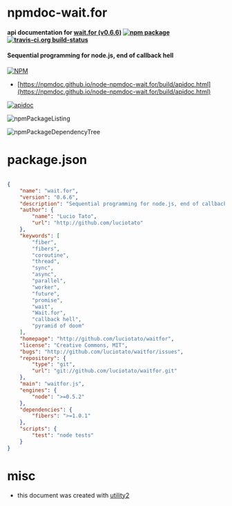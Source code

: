# npmdoc-wait.for

#### api documentation for  [wait.for (v0.6.6)](http://github.com/luciotato/waitfor)  [![npm package](https://img.shields.io/npm/v/npmdoc-wait.for.svg?style=flat-square)](https://www.npmjs.org/package/npmdoc-wait.for) [![travis-ci.org build-status](https://api.travis-ci.org/npmdoc/node-npmdoc-wait.for.svg)](https://travis-ci.org/npmdoc/node-npmdoc-wait.for)

#### Sequential programming for node.js, end of callback hell

[![NPM](https://nodei.co/npm/wait.for.png?downloads=true&downloadRank=true&stars=true)](https://www.npmjs.com/package/wait.for)

- [https://npmdoc.github.io/node-npmdoc-wait.for/build/apidoc.html](https://npmdoc.github.io/node-npmdoc-wait.for/build/apidoc.html)

[![apidoc](https://npmdoc.github.io/node-npmdoc-wait.for/build/screenCapture.buildCi.browser.%252Ftmp%252Fbuild%252Fapidoc.html.png)](https://npmdoc.github.io/node-npmdoc-wait.for/build/apidoc.html)

![npmPackageListing](https://npmdoc.github.io/node-npmdoc-wait.for/build/screenCapture.npmPackageListing.svg)

![npmPackageDependencyTree](https://npmdoc.github.io/node-npmdoc-wait.for/build/screenCapture.npmPackageDependencyTree.svg)



# package.json

```json

{
    "name": "wait.for",
    "version": "0.6.6",
    "description": "Sequential programming for node.js, end of callback hell",
    "author": {
        "name": "Lucio Tato",
        "url": "http://github.com/luciotato"
    },
    "keywords": [
        "fiber",
        "fibers",
        "coroutine",
        "thread",
        "sync",
        "async",
        "parallel",
        "worker",
        "future",
        "promise",
        "wait",
        "Wait.for",
        "callback hell",
        "pyramid of doom"
    ],
    "homepage": "http://github.com/luciotato/waitfor",
    "license": "Creative Commons, MIT",
    "bugs": "http://github.com/luciotato/waitfor/issues",
    "repository": {
        "type": "git",
        "url": "git://github.com/luciotato/waitfor.git"
    },
    "main": "waitfor.js",
    "engines": {
        "node": ">=0.5.2"
    },
    "dependencies": {
        "fibers": ">=1.0.1"
    },
    "scripts": {
        "test": "node tests"
    }
}
```



# misc
- this document was created with [utility2](https://github.com/kaizhu256/node-utility2)
